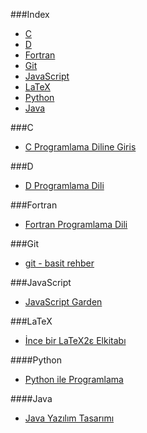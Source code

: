###Index
* [C](#c)
* [D](#d)
* [Fortran](#fortran)
* [Git](#git)
* [JavaScript](#javascript)
* [LaTeX](#latex)
* [Python](#python)
* [Java](#java)


###C
* [C Programlama Diline Giris](http://www1.gantep.edu.tr/~bingul/c/index.php)


###D
* [D Programlama Dili](http://ddili.org/ders/d/D_Programlama_Dili.pdf)
 

###Fortran
* [Fortran Programlama Dili](http://www1.gantep.edu.tr/~bingul/f95/index.php)


###Git
* [git - basit rehber](http://rogerdudler.github.io/git-guide/index.tr.html)


###JavaScript
* [JavaScript Garden](http://bonsaiden.github.io/JavaScript-Garden/tr)


###LaTeX
* [İnce bir LaTeX2ε Elkitabı](http://www.ctan.org/tex-archive/info/lshort/turkish)


####Python
* [Python ile Programlama](http://belgeler.istihza.com/py3/)


####Java
* [Java Yazılım Tasarımı](http://tdsoftware.net/2011/09/23/java-yazalim-tasarimi-kitabi-pdf/)
